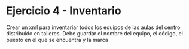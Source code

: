 # Ejercicio 4 - Inventario
Crear un xml para inventariar todos los equipos de las aulas del centro distribuido en talleres. Debe guardar el nombre del equipo, el código, el puesto en el que se encuentra y la marca

